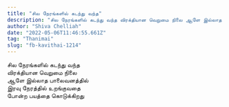 ```yaml
---
title: "சில நேரங்களில் கடந்து வந்த"
description: "சில நேரங்களில் கடந்து வந்த விரக்தியான வெறுமை நிலை ஆளே இல்லாத பாலைவனத்தில் இரவு நேரத்தில் உறங்குவதை போன்ற பயத்தை கொடுக்கிறது."
author: "Shiva Chelliah"
date: "2022-05-06T11:46:55.661Z"
tag: "Thanimai"
slug: "fb-kavithai-1214"
---
```


சில நேரங்களில் கடந்து வந்த  
விரக்தியான வெறுமை நிலை  
ஆளே இல்லாத பாலைவனத்தில்  
இரவு நேரத்தில் உறங்குவதை  
போன்ற பயத்தை கொடுக்கிறது
